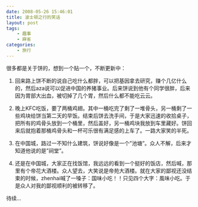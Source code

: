 ```yaml
---
date: 2008-05-26 15:46:01
title: 波士顿之行的笑话
layout: post
tags:
    - 趣事
    - 麻省
categories:
    - 旅行
---
```

很多都是关于饼的，想到一个贴一个，不断更新中：

1. 回来路上饼不断的说自己吃什么都胖，可以把基因拿去研究，赚个几亿什么的，然后aza说可以促进中国的养猪事业。后来饼说到他有个同学很胖，后来因为胃部大出血，被切掉了几个胃，然后什么都不能吃云云。

2. 晚上KFC吃饭，要了两桶鸡翅。其中一桶吃完了剩了一堆骨头，另一桶剩了一些鸡块给饼当第二天的早饭。结束后饼去洗手间，于是大家迅速的收拾桌子，把所有的鸡骨头放到一个桶里，然后盖好，另一桶鸡块我放到车里藏好。饼回来后就抱着那桶鸡骨头和一杯可乐很有满足感的上车了。一路大家笑的半死。

3. 在中国城，路过一不知什么建筑，饼说好像是一个”池塘”。众人不解，后来才知道他说的是”祠堂”。

4. 还是在中国城，大家正在找饭馆，我远远的看到一个挺好的饭店，然后喊，那里有个帝花大酒楼。众人望去，大笑说是帝苑大酒楼。就在大家的鄙视还没结束的时候，zhenhai喊了一嗓子：国味小吃！！只见四个大字：風味小吃。于是众人对我的鄙视顺利的被转移了。

待续…
